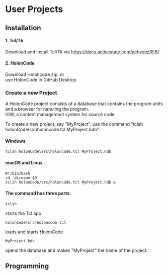 # User Projects

## Installation

#### 1. Tcl/Tk
Download and install Tcl/Tk via https://docs.activestate.com/activetcl/8.6/

#### 2. HolonCode
Download Holoncode.zip, or<br> 
use HolonCode in GitHub Desktop

### Create a new Project

A HolonCode project consists of a database that contains the program units and a browser for handling the program. <br>IOW, a content management system for source code

To create a new project, say "MyProject", use the command  "tclsh holonCode\src\holoncode.tcl MyProject.hdb". 

#### Windows

```
tclsh holonCode\src\holoncode.tcl MyProject.hdb
````
#### macOS and Linux

````
#!/bin/bash
cd `dirname $0` 
tclsh holonCode/src/holoncode.tcl MyProject.hdb &
````

#### The command has three parts:

````
tclsh
````
starts the Tcl app     

`````
holonCode\src\holoncode.tcl 
`````
loads and starts HolonCode

`````
MyProject.hdb
`````
opens the database and makes "MyProject" the name of the project.

## Programming

